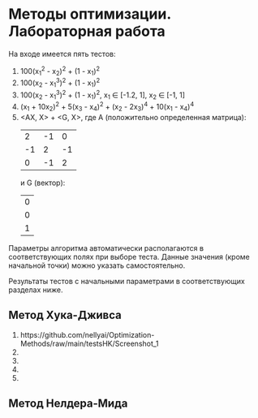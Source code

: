 # Методы оптимизации. Лабораторная работа

<div>
  На входе имеется пять тестов:
  <ol>
    <li>100(x<sub>1</sub><sup>2</sup> - x<sub>2</sub>)<sup>2</sup> + (1 - x<sub>1</sub>)<sup>2</sup></li>
    <li>100(x<sub>2</sub> - x<sub>1</sub><sup>3</sup>)<sup>2</sup> + (1 - x<sub>1</sub>)<sup>2</sup></li>
    <li>100(x<sub>2</sub> - x<sub>1</sub><sup>3</sup>)<sup>2</sup> + (1 - x<sub>1</sub>)<sup>2</sup>, 
                       x<sub>1</sub> &#8712; [-1.2, 1], x<sub>2</sub> &#8712; [-1, 1]</li>
    <li>(x<sub>1</sub> + 10x<sub>2</sub>)<sup>2</sup> + 5(x<sub>3</sub> - x<sub>4</sub>)<sup>2</sup> 
                        + (x<sub>2</sub> - 2x<sub>3</sub>)<sup>4</sup> + 10(x<sub>1</sub> - x<sub>4</sub>)<sup>4</sup></li>
    <li>
      &lt;AX, X&gt; + &lt;G, X&gt;, где A (положительно определенная матрица):
      <table>
        <tr>
          <td>2</td><td>-1</td><td>0</td>
        </tr>
        <tr>
          <td>-1</td><td>2</td><td>-1</td>
        </tr>
        <tr>
          <td>0</td><td>-1</td><td>2</td>
        </tr>
      </table>
      и G (вектор):
      <table>
        <tr><td>0</td></tr>
        <tr><td>0</td></tr>
        <tr><td>1</td></tr>
      </table>
    </li>
  </ol>
  <p>Параметры алгоритма автоматически располагаются в соответствующих полях при выборе теста. Данные значения (кроме начальной точки) можно указать самостоятельно.</p>
</div>
<p>Результаты тестов с начальными параметрами в соответствующих разделах ниже.</p>

## Метод Хука-Дживса

<ol>
  <li>
    https://github.com/nellyai/Optimization-Methods/raw/main/testsHK/Screenshot_1
  </li>
  <li>
  </li>
  <li>
  </li>
  <li>
  </li>
  <li>
  </li>
</ol>

## Метод Нелдера-Мида
